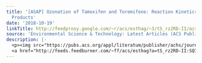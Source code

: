 ```yaml
---
title: '[ASAP] Ozonation of Tamoxifen and Toremifene: Reaction Kinetics and Transformation
  Products'
date: '2018-10-19'
linkTitle: http://feedproxy.google.com/~r/acs/esthag/~3/tS_rz2RD-II/acs.est.8b00996
source: 'Environmental Science & Technology: Latest Articles (ACS Publications)'
description: |-
  <p><img src="https://pubs.acs.org/appl/literatum/publisher/achs/journals/content/esthag/0/esthag.ahead-of-print/acs.est.8b00996/20181019/images/medium/es-2018-009966_0004.gif" alt="TOC Graphic"/></p><div><cite>Environmental Science & Technology</cite></div><div>DOI: 10.1021/acs.est.8b00996</div><div class="feedflare">
  <a href="http://feeds.feedburner.com/~ff/acs/esthag?a=tS_rz2RD-II:SQ7rSKt2maM:yIl2AUoC8zA"><img src="http://feeds.feedburner.com/~ff/acs/esthag?d=yIl2AUoC8zA" border="0"></img></a>
---
```

